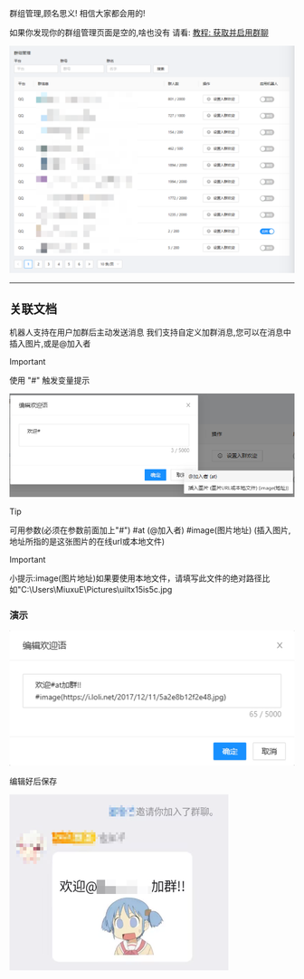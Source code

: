
群组管理,顾名思义! 相信大家都会用的!

如果你发现你的群组管理页面是空的,啥也没有 请看: [教程: 获取并启用群聊](quick_start/enable_group)

![](./attachments/群组管理_001.png)

---

## 关联文档
机器人支持在用户加群后主动发送消息
我们支持自定义加群消息,您可以在消息中插入图片,或是@加入者

> [!IMPORTANT]
> 使用 "#" 触发变量提示

![](./attachments/群组管理_002.png)

> [!TIP]
> 可用参数(必须在参数前面加上"#")
> #at (@加入者)
> #image(图片地址) (插入图片,地址所指的是这张图片的在线url或本地文件)

> [!IMPORTANT]
> 小提示:image(图片地址)如果要使用本地文件，请填写此文件的绝对路径比如"C:\Users\MiuxuE\Pictures\uiltx15is5c.jpg

### 演示

![](./attachments/群组管理_003.png)

编辑好后保存

![](./attachments/群组管理_004.png)

